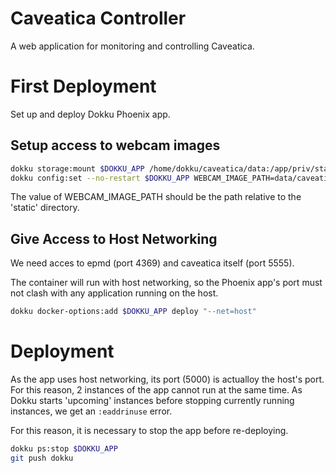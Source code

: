 # Caveatica Controller

A web application for monitoring and controlling Caveatica.

# First Deployment

Set up and deploy Dokku Phoenix app.

## Setup access to webcam images

```sh
dokku storage:mount $DOKKU_APP /home/dokku/caveatica/data:/app/priv/static/data
dokku config:set --no-restart $DOKKU_APP WEBCAM_IMAGE_PATH=data/caveatica.jpg
```

The value of WEBCAM_IMAGE_PATH should be the path relative to the 'static'
directory.

## Give Access to Host Networking

We need acces to epmd (port 4369) and caveatica itself (port 5555).

The container will run with host networking, so the Phoenix app's port must
not clash with any application running on the host.

```sh
dokku docker-options:add $DOKKU_APP deploy "--net=host"
```

# Deployment

As the app uses host networking, its port (5000) is actualloy the host's port.
For this reason, 2 instances of the app cannot run at the same time.
As Dokku starts 'upcoming' instances before stopping currently running
instances, we get an `:eaddrinuse` error.

For this reason, it is necessary to stop the app before
re-deploying.

```sh
dokku ps:stop $DOKKU_APP
git push dokku
```
